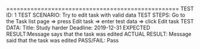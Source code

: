==================================================
TEST ID:        1
TEST SCENARIO:  Try to edit task with valid data
TEST STEPS:     Go to the Task list page => press Edit task => enter test data => click Edit task
TEST DATA:      Title: Study harder
                Deadline: 2019-12-31
EXPECTED RESULT:Message says that the task was edited 
ACTUAL RESULT:  Message said that the task was edited
PASS/FAIL:      Pass 